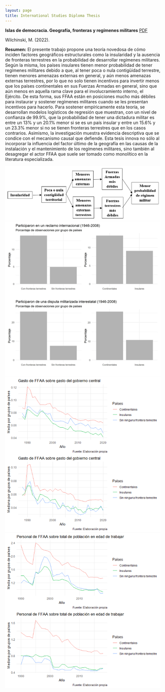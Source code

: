```yaml
---
layout: page
title: International Studies Diploma Thesis
---
```


**Islas de democracia. Geografía, fronteras y regímenes militares** [PDF](https://marcelowilchinski.github.io/TesisDPEI.pdf)

Wilchinski, M. (2022). 

**Resumen:** El presente trabajo propone una teoría novedosa de cómo inciden factores geográficos estructurales como la insularidad y la ausencia de fronteras terrestres en la probabilidad de desarrollar regímenes militares. Según la misma, los países insulares tienen menor probabilidad de tener regímenes militares debido a que, al tener poca o nula contigüidad terrestre, tienen menores amenazas externas en general, y aún menos amenazas externas terrestres, por lo que no solo tienen incentivos para invertir menos que los países continentales en sus Fuerzas Armadas en general, sino que aún menos en aquella rama clave para el involucramiento interno, el Ejército. De esta forma, sus FFAA están en posiciones mucho más débiles para instaurar y sostener regímenes militares cuando se les presentan incentivos para hacerlo. Para sostener empíricamente esta teoría, se desarrollan modelos logísticos de regresión que muestran, con un nivel de confianza de 99.9\%, que la probabilidad de tener una dictadura militar es entre un 13\% y un 20.1\% menor si se es un país insular y entre un 15.6\% y un 23.3\% menor si no se tienen fronteras terrestres que en los casos contrarios. Asimismo, la investigación muestra evidencia descriptiva que se condice con el mecanismo causal que defiende. Esta tesis innova no sólo al incorporar la influencia del factor último de la geografía en las causas de la instalación y el mantenimiento de los regímenes militares, sino también al desagregar el actor FFAA que suele ser tomado como monolítico en la literatura especializada.

![](https://github.com/MarceloWilchinski/marcelowilchinski.github.io/blob/master/images/DPEI1.jpg?raw=true)
![](https://github.com/MarceloWilchinski/marcelowilchinski.github.io/blob/master/images/DPEI2.jpg?raw=true)
![](https://github.com/MarceloWilchinski/marcelowilchinski.github.io/blob/master/images/DPEI3.jpg?raw=true)
![](https://github.com/MarceloWilchinski/marcelowilchinski.github.io/blob/master/images/DPEI4.jpg?raw=true)
